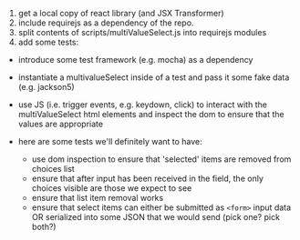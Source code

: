 1. get a local copy of react library (and JSX Transformer)
2. include requirejs as a dependency of the repo.
3. split contents of scripts/multiValueSelect.js into requirejs modules
4. add some tests:
  * introduce some test framework (e.g. mocha) as a dependency
  * instantiate a multivalueSelect inside of a test and pass it some fake data (e.g. jackson5)
  * use JS (i.e. trigger events, e.g. keydown, click) to interact with the multiValueSelect html elements and inspect the dom to ensure that the values are appropriate

* here are some tests we'll definitely want to have:
  * use dom inspection to ensure that 'selected' items are removed from choices list
  * ensure that after input has been received in the field, the only choices visible are those we expect to see
  * ensure that list item removal works
  * ensure that select items can either be submitted as `<form>` input data OR serialized into some JSON that we would send (pick one? pick both?)

